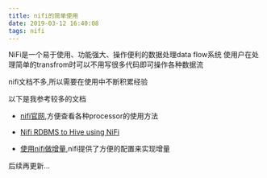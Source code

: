 ```yaml
---
title: nifi的简单使用
date: 2019-03-12 16:40:08
tags: nifi
---
```


NiFi是一个易于使用、功能强大、操作便利的数据处理data flow系统
使用户在处理简单的transfrom时可以不用写很多代码即可操作各种数据流

nifi文档不多,所以需要在使用中不断积累经验

以下是我参考较多的文档

* [nifi官网](http://nifi.apache.org/docs.html),方便查看各种processor的使用方法

* [Nifi RDBMS to Hive using NiFi](https://community.hortonworks.com/articles/87686/rdbms-to-hive-using-nifi-small-medium-tables.html)

* [使用nifi做增量](https://community.hortonworks.com/articles/51902/incremental-fetch-in-nifi-with-querydatabasetable.html),nifi提供了方便的配置来实现增量

后续再更新...